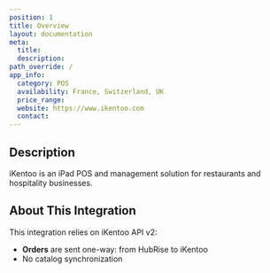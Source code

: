 ```yaml
---
position: 1
title: Overview
layout: documentation
meta:
  title:
  description:
path_override: /
app_info:
  category: POS
  availability: France, Switzerland, UK
  price_range:
  website: https://www.ikentoo.com
  contact:
---
```


## Description

iKentoo is an iPad POS and management solution for restaurants and hospitality businesses.

## About This Integration

This integration relies on iKentoo API v2:

- **Orders** are sent one-way: from HubRise to iKentoo
- No catalog synchronization
